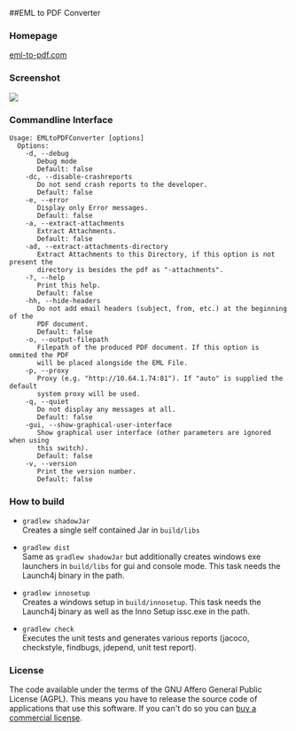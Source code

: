 ##EML to PDF Converter

### Homepage
<a href="https://eml-to-pdf.com">eml-to-pdf.com</a>

### Screenshot
<img src="https://www.whitebyte.info/wp-content/uploads/2015/02/scr1.png" />

### Commandline Interface
```
Usage: EMLtoPDFConverter [options] 
  Options:
    -d, --debug
       Debug mode
       Default: false
    -dc, --disable-crashreports
       Do not send crash reports to the developer.
       Default: false
    -e, --error
       Display only Error messages.
       Default: false
    -a, --extract-attachments
       Extract Attachments.
       Default: false
    -ad, --extract-attachments-directory
       Extract Attachments to this Directory, if this option is not present the
       directory is besides the pdf as "-attachments".
    -?, --help
       Print this help.
       Default: false
    -hh, --hide-headers
       Do not add email headers (subject, from, etc.) at the beginning of the
       PDF document.
       Default: false
    -o, --output-filepath
       Filepath of the produced PDF document. If this option is ommited the PDF
       will be placed alongside the EML File.
    -p, --proxy
       Proxy (e.g. "http://10.64.1.74:81"). If "auto" is supplied the default
       system proxy will be used.
    -q, --quiet
       Do not display any messages at all.
       Default: false
    -gui, --show-graphical-user-interface
       Show graphical user interface (other parameters are ignored when using
       this switch).
       Default: false
    -v, --version
       Print the version number.
       Default: false
  ```

### How to build
 * `gradlew shadowJar` <br>
Creates a single self contained Jar in `build/libs`

 * `gradlew dist` <br>
Same as `gradlew shadowJar` but additionally creates windows exe launchers in `build/libs` for gui and console mode. This task needs the Launch4j binary in the path.

 * `gradlew innosetup` <br>
Creates a windows setup in `build/innosetup`. This task needs the Launch4j binary as well as the Inno Setup issc.exe in the path.

 * `gradlew check` <br>
Executes the unit tests and generates various reports (jacoco, checkstyle, findbugs, jdepend, unit test report).

### License
The code available under the terms of the GNU Affero General Public License (AGPL). This means you have to release the source code of applications that use this software. If you can't do so you can <a target="_blank" href="https://eml-to-pdf.com">buy a commercial license</a>.
